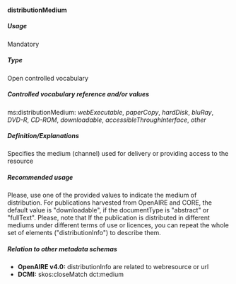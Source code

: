 #### distributionMedium
##### Usage
Mandatory
##### Type
Open controlled vocabulary
##### Controlled vocabulary reference and/or values
ms:distributionMedium: _webExecutable_, _paperCopy_, _hardDisk_, _bluRay_, _DVD-R_, _CD-ROM_, _downloadable_, _accessibleThroughInterface_, _other_
##### Definition/Explanations
Specifies the medium (channel) used for delivery or providing access to the resource
##### Recommended usage
Please, use one of the provided values to indicate the medium of distribution. 
For publications harvested from OpenAIRE and CORE, the default value is "downloadable", if the documentType is "abstract" or "fullText". 
Please, note that If the publication is distributed in different mediums under different terms of use or licences, you can repeat the whole set of elements ("distributionInfo") to describe them.
##### Relation to other metadata schemas
* **OpenAIRE v4.0:** distributionInfo are related to webresource or url
* **DCMI:** skos:closeMatch dct:medium
